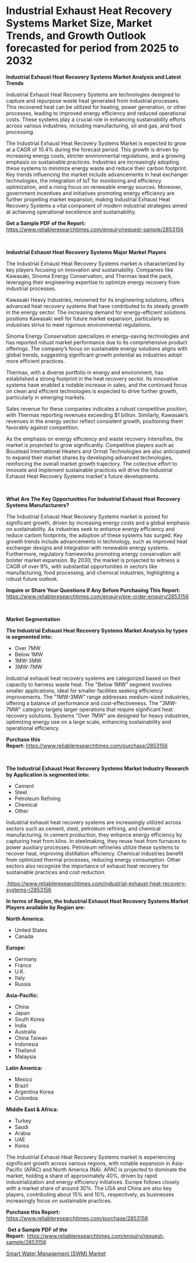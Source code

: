 <p><h1>Industrial Exhaust Heat Recovery Systems Market Size, Market Trends, and Growth Outlook forecasted for period from 2025 to 2032</h1></p><p><strong>Industrial Exhaust Heat Recovery Systems Market Analysis and Latest Trends</strong></p>
<p><p>Industrial Exhaust Heat Recovery Systems are technologies designed to capture and repurpose waste heat generated from industrial processes. This recovered heat can be utilized for heating, power generation, or other processes, leading to improved energy efficiency and reduced operational costs. These systems play a crucial role in enhancing sustainability efforts across various industries, including manufacturing, oil and gas, and food processing.</p><p>The Industrial Exhaust Heat Recovery Systems Market is expected to grow at a CAGR of 10.4% during the forecast period. This growth is driven by increasing energy costs, stricter environmental regulations, and a growing emphasis on sustainable practices. Industries are increasingly adopting these systems to minimize energy waste and reduce their carbon footprint. Key trends influencing the market include advancements in heat exchanger technologies, the integration of IoT for monitoring and efficiency optimization, and a rising focus on renewable energy sources. Moreover, government incentives and initiatives promoting energy efficiency are further propelling market expansion, making Industrial Exhaust Heat Recovery Systems a vital component of modern industrial strategies aimed at achieving operational excellence and sustainability.</p></p>
<p><strong>Get a Sample PDF of the Report:&nbsp;</strong> <a href="https://www.reliableresearchtimes.com/enquiry/request-sample/2853156?utm_campaign=3101&utm_medium=2&utm_source=Github&utm_content=ia&utm_term=11032025&utm_id=industrial-exhaust-heat-recovery-systems">https://www.reliableresearchtimes.com/enquiry/request-sample/2853156</a></p>
<p>&nbsp;</p>
<p><strong>Industrial Exhaust Heat Recovery Systems Major Market Players</strong></p>
<p><p>The Industrial Exhaust Heat Recovery Systems market is characterized by key players focusing on innovation and sustainability. Companies like Kawasaki, Sinoma Energy Conservation, and Thermax lead the pack, leveraging their engineering expertise to optimize energy recovery from industrial processes.</p><p>Kawasaki Heavy Industries, renowned for its engineering solutions, offers advanced heat recovery systems that have contributed to its steady growth in the energy sector. The increasing demand for energy-efficient solutions positions Kawasaki well for future market expansion, particularly as industries strive to meet rigorous environmental regulations.</p><p>Sinoma Energy Conservation specializes in energy-saving technologies and has reported robust market performance due to its comprehensive product offerings. The company’s focus on sustainable energy solutions aligns with global trends, suggesting significant growth potential as industries adopt more efficient practices.</p><p>Thermax, with a diverse portfolio in energy and environment, has established a strong footprint in the heat recovery sector. Its innovative systems have enabled a notable increase in sales, and the continued focus on clean and efficient technologies is expected to drive further growth, particularly in emerging markets.</p><p>Sales revenue for these companies indicates a robust competitive position, with Thermax reporting revenues exceeding $1 billion. Similarly, Kawasaki’s revenues in the energy sector reflect consistent growth, positioning them favorably against competition.</p><p>As the emphasis on energy efficiency and waste recovery intensifies, the market is projected to grow significantly. Competitive players such as Boustead International Heaters and Ormat Technologies are also anticipated to expand their market shares by developing advanced technologies, reinforcing the overall market growth trajectory. The collective effort to innovate and implement sustainable practices will drive the Industrial Exhaust Heat Recovery Systems market's future developments.</p></p>
<p>&nbsp;</p>
<p><strong>What Are The Key Opportunities For Industrial Exhaust Heat Recovery Systems Manufacturers?</strong></p>
<p><p>The Industrial Exhaust Heat Recovery Systems market is poised for significant growth, driven by increasing energy costs and a global emphasis on sustainability. As industries seek to enhance energy efficiency and reduce carbon footprints, the adoption of these systems has surged. Key growth trends include advancements in technology, such as improved heat exchanger designs and integration with renewable energy systems. Furthermore, regulatory frameworks promoting energy conservation will bolster market expansion. By 2030, the market is projected to witness a CAGR of over 9%, with substantial opportunities in sectors like manufacturing, food processing, and chemical industries, highlighting a robust future outlook.</p></p>
<p><strong>Inquire or Share Your Questions If Any Before Purchasing This Report:</strong> <a href="https://www.reliableresearchtimes.com/enquiry/pre-order-enquiry/2853156?utm_campaign=3101&utm_medium=2&utm_source=Github&utm_content=ia&utm_term=11032025&utm_id=industrial-exhaust-heat-recovery-systems">https://www.reliableresearchtimes.com/enquiry/pre-order-enquiry/2853156</a></p>
<p>&nbsp;</p>
<p><strong>Market Segmentation</strong></p>
<p><strong>The Industrial Exhaust Heat Recovery Systems Market Analysis by types is segmented into:</strong></p>
<p><ul><li> Over 7MW</li><li>Below 1MW</li><li>1MW-3MW</li><li>3MW-7MW</li></ul></p>
<p><p>Industrial exhaust heat recovery systems are categorized based on their capacity to harness waste heat. The "Below 1MW" segment involves smaller applications, ideal for smaller facilities seeking efficiency improvements. The "1MW-3MW" range addresses medium-sized industries, offering a balance of performance and cost-effectiveness. The "3MW-7MW" category targets larger operations that require significant heat recovery solutions. Systems "Over 7MW" are designed for heavy industries, optimizing energy use on a large scale, enhancing sustainability and operational efficiency.</p></p>
<p><strong>Purchase this Report:&nbsp;</strong><a href="https://www.reliableresearchtimes.com/purchase/2853156?utm_campaign=3101&utm_medium=2&utm_source=Github&utm_content=ia&utm_term=11032025&utm_id=industrial-exhaust-heat-recovery-systems">https://www.reliableresearchtimes.com/purchase/2853156</a></p>
<p>&nbsp;</p>
<p><strong>The Industrial Exhaust Heat Recovery Systems Market Industry Research by Application is segmented into:</strong></p>
<p><ul><li> Cement</li><li>Steel</li><li>Petroleum Refining</li><li>Chemical</li><li>Other</li></ul></p>
<p><p>Industrial exhaust heat recovery systems are increasingly utilized across sectors such as cement, steel, petroleum refining, and chemical manufacturing. In cement production, they enhance energy efficiency by capturing heat from kilns. In steelmaking, they reuse heat from furnaces to power auxiliary processes. Petroleum refineries utilize these systems to recover heat, improving distillation efficiency. Chemical industries benefit from optimized thermal processes, reducing energy consumption. Other sectors also recognize the importance of exhaust heat recovery for sustainable practices and cost reduction.</p></p>
<p><a href="https://www.reliableresearchtimes.com/industrial-exhaust-heat-recovery-systems-r2853156?utm_campaign=3101&utm_medium=2&utm_source=Github&utm_content=ia&utm_term=11032025&utm_id=industrial-exhaust-heat-recovery-systems">&nbsp;https://www.reliableresearchtimes.com/industrial-exhaust-heat-recovery-systems-r2853156</a></p>
<p><strong>In terms of Region, the Industrial Exhaust Heat Recovery Systems Market Players available by Region are:</strong></p>
<p>
    <p> <strong> North America: </strong>
        <ul>
            <li>United States</li>
            <li>Canada</li>
        </ul>
        </p> 
    <p> <strong> Europe: </strong>
        <ul>
            <li>Germany</li>
            <li>France</li>
            <li>U.K.</li>
            <li>Italy</li>
            <li>Russia</li>
        </ul>
        </p> 
    <p> <strong> Asia-Pacific: </strong>
        <ul>
            <li>China</li>
            <li>Japan</li>
            <li>South Korea</li>
            <li>India</li>
            <li>Australia</li>
            <li>China Taiwan</li>
            <li>Indonesia</li>
            <li>Thailand</li>
            <li>Malaysia</li>
        </ul>
        </p> 
    <p> <strong> Latin America: </strong>
        <ul>
            <li>Mexico</li>
            <li>Brazil</li>
            <li>Argentina Korea</li>
            <li>Colombia</li>
        </ul>
        </p> 
    <p> <strong> Middle East & Africa: </strong>
        <ul>
            <li>Turkey</li>
            <li>Saudi</li>
            <li>Arabia</li>
            <li>UAE</li>
            <li>Korea</li>
        </ul>
    </p>
    </p>
<p><p>The Industrial Exhaust Heat Recovery Systems market is experiencing significant growth across various regions, with notable expansion in Asia-Pacific (APAC) and North America (NA). APAC is projected to dominate the market, holding a share of approximately 40%, driven by rapid industrialization and energy efficiency initiatives. Europe follows closely with a market share of around 30%. The USA and China are also key players, contributing about 15% and 10%, respectively, as businesses increasingly focus on sustainable practices.</p></p>
<p><strong>Purchase this Report: </strong><a href="https://www.reliableresearchtimes.com/purchase/2853156?utm_campaign=3101&utm_medium=2&utm_source=Github&utm_content=ia&utm_term=11032025&utm_id=industrial-exhaust-heat-recovery-systems">https://www.reliableresearchtimes.com/purchase/2853156</a></p>
<p>&nbsp;<strong>Get a Sample PDF of the Report:&nbsp;&nbsp;</strong><a href="https://www.reliableresearchtimes.com/enquiry/request-sample/2853156?utm_campaign=3101&utm_medium=2&utm_source=Github&utm_content=ia&utm_term=11032025&utm_id=industrial-exhaust-heat-recovery-systems">https://www.reliableresearchtimes.com/enquiry/request-sample/2853156</a></p>
<p><strong></strong></p>
<p><p><a href="https://github.com/phillpfantis/Market-Research-Report-List-1/blob/main/smart-water-management-swm-market.md?utm_campaign=3101&utm_medium=2&utm_source=Github&utm_content=ia&utm_term=11032025&utm_id=industrial-exhaust-heat-recovery-systems">Smart Water Management (SWM) Market</a></p></p>